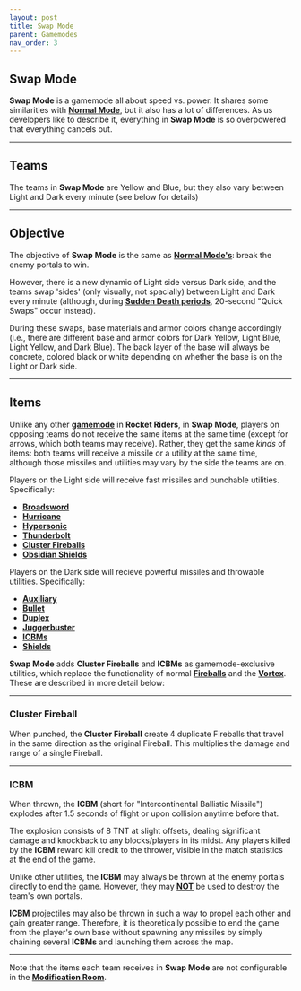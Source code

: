 ```yaml
---
layout: post
title: Swap Mode
parent: Gamemodes
nav_order: 3
---
```

**Swap Mode**
---

**Swap Mode** is a gamemode all about speed vs. power. It shares some similarities with **[Normal Mode](https://zeroniaserver.github.io/RocketRidersWiki/gamemodes/normal)**, but it also has a lot of differences. As us developers like to describe it, everything in **Swap Mode** is so overpowered that everything cancels out.

---
## Teams
The teams in **Swap Mode** are Yellow and Blue, but they also vary between Light and Dark every minute (see below for details)

---
## Objective
The objective of **Swap Mode** is the same as **[Normal Mode's](https://zeroniaserver.github.io/RocketRidersWiki/gamemodes/normal#objective)**: break the enemy portals to win.

However, there is a new dynamic of Light side versus Dark side, and the teams swap 'sides' (only visually, not spacially) between Light and Dark every minute (although, during **[Sudden Death periods](https://zeroniaserver.github.io/RocketRidersWiki/misc/sudden_death)**, 20-second "Quick Swaps" occur instead).

During these swaps, base materials and armor colors change accordingly (i.e., there are different base and armor colors for Dark Yellow, Light Blue, Light Yellow, and Dark Blue). The back layer of the base will always be concrete, colored black or white depending on whether the base is on the Light or Dark side.

---
## Items
Unlike any other **[gamemode](https://zeroniaserver.github.io/RocketRidersWiki/gamemodes)** in **Rocket Riders**, in **Swap Mode**, players on opposing teams do not receive the same items at the same time (except for arrows, which both teams may receive). Rather, they get the same *kinds* of items: both teams will receive a missile or a utility at the same time, although those missiles and utilities may vary by the side the teams are on.

Players on the Light side will receive fast missiles and punchable utilities. Specifically:
- **[Broadsword](https://zeroniaserver.github.io/RocketRidersWiki/missiles/special/broadsword)**
- **[Hurricane](https://zeroniaserver.github.io/RocketRidersWiki/missiles/lightning/hurricane)**
- **[Hypersonic](https://zeroniaserver.github.io/RocketRidersWiki/missiles/special/hypersonic)**
- **[Thunderbolt](https://zeroniaserver.github.io/RocketRidersWiki/missiles/lightning/thunderbolt)**
- **[Cluster Fireballs](#cluster-fireball)**
- **[Obsidian Shields](https://zeroniaserver.github.io/RocketRidersWiki/utilities/obsidian_shield)**

Players on the Dark side will recieve powerful missiles and throwable utilities. Specifically:
- **[Auxiliary](https://zeroniaserver.github.io/RocketRidersWiki/missiles/heavy/auxiliary)**
- **[Bullet](https://zeroniaserver.github.io/RocketRidersWiki/missiles/special/bullet)**
- **[Duplex](https://zeroniaserver.github.io/RocketRidersWiki/missiles/special/duplex)**
- **[Juggerbuster](https://zeroniaserver.github.io/RocketRidersWiki/missiles/heavy/juggerbuster)**
- **[ICBMs](#icbm)**
- **[Shields](https://zeroniaserver.github.io/RocketRidersWiki/utilities/shield)**

**Swap Mode** adds **Cluster Fireballs** and **ICBMs** as gamemode-exclusive utilities, which replace the functionality of normal **[Fireballs](https://zeroniaserver.github.io/RocketRidersWiki/utilities/fireball)** and the **[Vortex](https://zeroniaserver.github.io/RocketRidersWiki/utilities/vortex)**. These are described in more detail below:

---
### **Cluster Fireball**
When punched, the **Cluster Fireball** create 4 duplicate Fireballs that travel in the same direction as the original Fireball. This multiplies the damage and range of a single Fireball.

---
### **ICBM**
When thrown, the **ICBM** (short for "Intercontinental Ballistic Missile") explodes after 1.5 seconds of flight or upon collision anytime before that.

The explosion consists of 8 TNT at slight offsets, dealing significant damage and knockback to any blocks/players in its midst. Any players killed by the **ICBM** reward kill credit to the thrower, visible in the match statistics at the end of the game.

Unlike other utilities, the **ICBM** may always be thrown at the enemy portals directly to end the game. However, they may <ins>**NOT**</ins> be used to destroy the team's own portals.

**ICBM** projectiles may also be thrown in such a way to propel each other and gain greater range. Therefore, it is theoretically possible to end the game from the player's own base without spawning any missiles by simply chaining several **ICBMs** and launching them across the map.

---
Note that the items each team receives in **Swap Mode** are not configurable in the **[Modification Room](https://zeroniaserver.github.io/RocketRidersWiki/modification_room/item_selection)**.